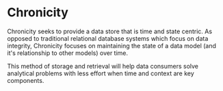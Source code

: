# Chronicity

Chronicity seeks to provide a data store that is time and state centric. As opposed to traditional relational database systems which focus on data integrity, Chronicity focuses on maintaining the state of a data model (and it's relationship to other models) over time.

This method of storage and retrieval will help data consumers solve analytical problems with less effort when time and context are key components.

